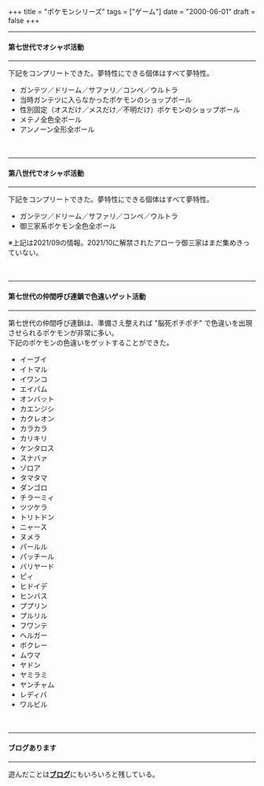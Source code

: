 +++
title = "ポケモンシリーズ"
tags = ["ゲーム"]
date = "2000-06-01"
draft = false
+++

***
#### 第七世代でオシャボ活動
***
下記をコンプリートできた。夢特性にできる個体はすべて夢特性。
* ガンテツ／ドリーム／サファリ／コンペ／ウルトラ
* 当時ガンテツに入らなかったポケモンのショップボール
* 性別固定（オスだけ／メスだけ／不明だけ）ポケモンのショップボール
* メテノ全色全ボール
* アンノーン全形全ボール

　  

***
#### 第八世代でオシャボ活動
***
下記をコンプリートできた。夢特性にできる個体はすべて夢特性。
* ガンテツ／ドリーム／サファリ／コンペ／ウルトラ
* 御三家系ポケモン全色全ボール

※上記は2021/09の情報。2021/10に解禁されたアローラ御三家はまだ集めきっていない。

　  

***
#### 第七世代の仲間呼び連鎖で色違いゲット活動
***
第七世代の仲間呼び連鎖は、準備さえ整えれば "脳死ポチポチ" で色違いを出現させられるポケモンが非常に多い。  
下記のポケモンの色違いをゲットすることができた。
* イーブイ
* イトマル
* イワンコ
* エイパム
* オンバット
* カエンジシ
* カクレオン
* カラカラ
* カリキリ
* ケンタロス
* スナバァ
* ゾロア
* タマタマ
* ダンゴロ
* チラーミィ
* ツツケラ
* トリトドン
* ニャース
* ヌメラ
* パールル
* パッチール
* バリヤード
* ピィ
* ヒドイデ
* ヒンバス
* ププリン
* プルリル
* フワンテ
* ヘルガー
* ボクレー
* ムウマ
* ヤドン
* ヤミラミ
* ヤンチャム
* レディバ
* ワルビル

　  

***
#### ブログあります
***
遊んだことは[**ブログ**](http://flying-breeder.blog.jp/)にもいろいろと残している。





